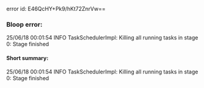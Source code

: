 error id: E46QcHY+Pk9/hKt72ZnrVw==
### Bloop error:

25/06/18 00:01:54 INFO TaskSchedulerImpl: Killing all running tasks in stage 0: Stage finished
#### Short summary: 

25/06/18 00:01:54 INFO TaskSchedulerImpl: Killing all running tasks in stage 0: Stage finished
